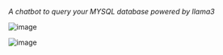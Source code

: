 *A chatbot to query your MYSQL database powered by llama3*

![image](https://github.com/user-attachments/assets/1fc76750-4415-4746-8324-dd980b83b0f3)


![image](https://github.com/user-attachments/assets/5b0476e8-4fc0-4339-9916-ba3fec44445e)




